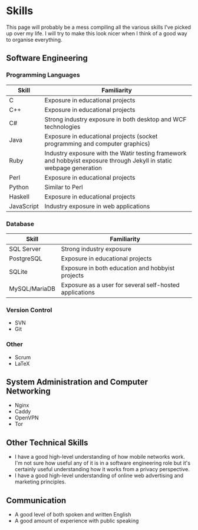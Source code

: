 # Skills

This page will probably be a mess compiling all the various skills I've picked up over my life. I will try to make this look nicer when I think of a good way to organise everything.

## Software Engineering

### Programming Languages

| Skill | Familiarity |
| -- | -- |
| C | Exposure in educational projects |
| C++ | Exposure in educational projects |
| C# | Strong industry exposure in both desktop and WCF technologies |
| Java | Exposure in educational projects (socket programming and computer graphics) |
| Ruby | Industry exposure with the Watir testing framework and hobbyist exposure through Jekyll in static webpage generation |
| Perl | Exposure in educational projects |
| Python | Similar to Perl |
| Haskell | Exposure in educational projects |
| JavaScript | Industry exposure in web applications |

### Database
| Skill | Familiarity |
| -- | -- |
| SQL Server | Strong industry exposure |
| PostgreSQL | Exposure in educational projects |
| SQLite | Exposure in both education and hobbyist projects |
| MySQL/MariaDB | Exposure as a user for several self-hosted applications |

### Version Control
* SVN
* Git

### Other
* Scrum
* LaTeX

## System Administration and Computer Networking
* Nginx
* Caddy
* OpenVPN
* Tor

## Other Technical Skills
* I have a good high-level understanding of how mobile networks work. I'm not sure how useful any of it is in a software engineering role but it's certainly useful understanding how it works from a privacy perspective.
* I have a good high-level understanding of online web advertising and marketing principles.

## Communication
* A good level of both spoken and written English
* A good amount of experience with public speaking
